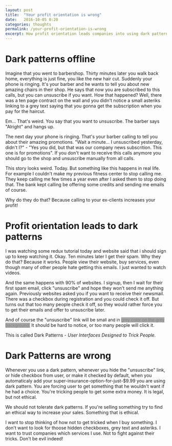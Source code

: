 ```yaml
---
layout: post
title:  "Your profit orientation is wrong"
date:   2016-10-05 0:20
categories: thoughts
permalink: /your-profit-orientation-is-wrong
excerpt: How profit orientation leads companies into using dark patterns and tricking people...
---
```


# Dark patterns offline

Imagine that you went to barbershop. Thirty minutes later you walk back home, everything is just fine, you like the new hair cut. Suddenly your phone is ringing. It's your barber and he wants to tell you about new amazing chairs in their shop. He says that now you are subscribed to this calls, but you can unsuscribe if you want. How that happened? Well, there was a ten page contract on the wall and you didn't notice a small asteriks linking to a grey text saying that you gonna get the subscription when you pay for the haircut.

Em... That's weird. You say that you want to unsuscribe. The barber says "Alright" and hangs up.

The next day your phone is ringing. That's your barber calling to tell you about their amazing promotions. "Wait a minute... I unsuscribed yesterday, didn't I?" - "Yes you did, but that was our company news subscrition. This one is for promotions". If you don't want to receive this calls anymore you should go to the shop and unsuscribe manually from all calls.

This story looks weird. Today. But something like this happens in real life. For example I couldn't make my previous fitness center to stop calling me. They keep calling me few times a year even after I asked them to stop doing that. The bank kept calling be offering some credits and sending me emails of course.

Why do they do that? Because calling to your ex-clients increases your profit!

# Profit orientation leads to dark patterns

I was watching some redux tutorial today and website said that i should sign up to keep watching it. Okay. Ten minutes later I get their spam. Why they do that? Because it works. People view their website, buy services, even though many of other people hate getting this emails. I just wanted to watch videos.

And the same happens with 90% of websites. I signup, then I wait for their first spam email, click "unsuscribe" and hope they won't send me anything again. Previously websites asked you if you want to receive their newsmail. There was a checkbox during registration and you could check it off. But turns out that too many people check it off, so they would rather force you to get their emails and offer to unsuscribe later.

And of course the "unsuscribe" link will be <span style="font-size:small">small and in <span style="font-size:small; background-color:darkgrey; color:grey">grey color on the grey background.</span></span> It should be hard to notice, or too many people will click it.

This is called Dark Patterns - *User Interfaces Designed to Trick People.*

# Dark Patterns are wrong

Whenever you use a dark pattern, whenever you hide the "unsuscribe" link, or hide checkbox from user, or make it checked by default, when you automaticaly add your super-insurance-option-for-just-$9.99 you are using dark pattern. You are forcing user to get something that he wouldn't want if he had a choice. You're tricking people to get some extra money. It is legal, but not ethical.

We should not tolerate dark patterns. If you're selling something try to find an ethical way to increase your sales. Something that is ethical.

I want to stop thinking of how not to get tricked when I buy something. I don't want to look for thoose hidden checkboxes, grey text and asteriks. I want to trust companies which services I use. Not to fight against their tricks. Don't be evil indeed!

